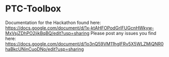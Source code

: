 # PTC-Toolbox

Documentation for the Hackathon found here: https://docs.google.com/document/d/1x-ktAHFOPodGrlFUGcnHWkyw-MxVsjZDhPO2jikBqBQ/edit?usp=sharing
Please post any issues you find here: https://docs.google.com/document/d/1o3nQ59VM11hglFRv5X5WLZMiQNR0haBkcUNinCuoDNo/edit?usp=sharing
